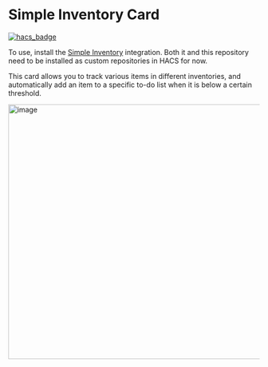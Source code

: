 # Simple Inventory Card

[![hacs_badge](https://img.shields.io/badge/HACS-Custom-41BDF5.svg?style=for-the-badge)](https://github.com/hacs/integration)

To use, install the [Simple Inventory](https://github.com/blaineventurine/simple_inventory) integration. Both it and this repository need to be installed as custom repositories in HACS for now.

This card allows you to track various items in different inventories, and automatically add an item to a specific to-do list when it is below a certain threshold.

<img width="511" alt="image" src="https://github.com/user-attachments/assets/db871ca0-e12e-4669-8eaa-7ab46a826212" />

